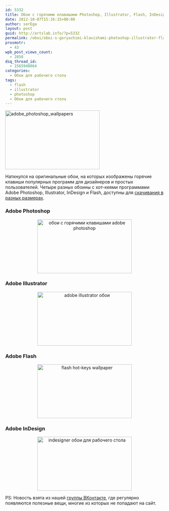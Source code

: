 ```yaml
---
id: 5332
title: Обои с горячими клавишами Photoshop, Illustrator, Flash, InDesign
date: 2012-10-07T15:16:15+00:00
author: serEga
layout: post
guid: http://artslab.info/?p=5332
permalink: /oboi/oboi-s-goryachimi-klavishami-photoshop-illustrator-flash-indesign/
prosmotr:
  - 43
wpb_post_views_count:
  - 2858
dsq_thread_id:
  - 1565948064
categories:
  - Обои для рабочего стола
tags:
  - flash
  - illustrator
  - photoshop
  - Обои для рабочего стола
---
```

[<img src="http://googledrive.com/host/0B9lHVSSSdxdxd0hjdUdmRzY3Tjg/1680x1050-300x187.jpg" alt="adobe_photoshop_wallpapers" title="1680x1050" width="300" height="187" class="aligncenter size-medium wp-image-5341" srcset="http://googledrive.com/host/0B9lHVSSSdxdxd0hjdUdmRzY3Tjg/1680x1050-300x187.jpg 300w, http://googledrive.com/host/0B9lHVSSSdxdxd0hjdUdmRzY3Tjg/1680x1050-1024x640.jpg 1024w" sizes="(max-width: 300px) 100vw, 300px" />](http://googledrive.com/host/0B9lHVSSSdxdxd0hjdUdmRzY3Tjg/1680x1050.jpeg)

Наткнулся на оригинальные обои, на которых изображены горячие клавиши популярных программ для дизайнеров и простых пользователей. Четыре разных обоины с хот-кеями программами Adobe Photoshop, Illustrator, InDesign и Flash, доступны для [скачивания в разных размерах](http://www.hongkiat.com/blog/adobe-suite-toolbar-shortcut-wallpapers/).

### Adobe Photoshop

<center>
  <a href="http://googledrive.com/host/0B9lHVSSSdxdxd0hjdUdmRzY3Tjg/goryachie_klavishi_photoshop_oboi.jpeg"><img src="http://googledrive.com/host/0B9lHVSSSdxdxd0hjdUdmRzY3Tjg/goryachie_klavishi_photoshop_oboi-300x171.jpg" alt="обои с горячими клавишами adobe photoshop" title="goryachie_klavishi_photoshop_oboi" width="300" height="171" class="aligncenter size-medium wp-image-5334" /></a>
</center>

### Adobe Illustrator

<center>
  <a href="http://googledrive.com/host/0B9lHVSSSdxdxd0hjdUdmRzY3Tjg/illustrator_oboi.jpeg"><img src="http://googledrive.com/host/0B9lHVSSSdxdxd0hjdUdmRzY3Tjg/illustrator_oboi-300x171.jpg" alt="adobe illustrator обои" title="illustrator_oboi" width="300" height="171" class="aligncenter size-medium wp-image-5335" srcset="http://googledrive.com/host/0B9lHVSSSdxdxd0hjdUdmRzY3Tjg/illustrator_oboi-300x171.jpg 300w, http://googledrive.com/host/0B9lHVSSSdxdxd0hjdUdmRzY3Tjg/illustrator_oboi.jpeg 500w" sizes="(max-width: 300px) 100vw, 300px" /></a>
</center>

### Adobe Flash

<center>
  <a href="http://googledrive.com/host/0B9lHVSSSdxdxd0hjdUdmRzY3Tjg/flash_oboi_goryachie_klavishi.jpeg"><img src="http://googledrive.com/host/0B9lHVSSSdxdxd0hjdUdmRzY3Tjg/flash_oboi_goryachie_klavishi-300x171.jpg" alt="flash hot-keys wallpaper" title="flash_oboi_goryachie_klavishi" width="300" height="171" class="aligncenter size-medium wp-image-5333" srcset="http://googledrive.com/host/0B9lHVSSSdxdxd0hjdUdmRzY3Tjg/flash_oboi_goryachie_klavishi-300x171.jpg 300w, http://googledrive.com/host/0B9lHVSSSdxdxd0hjdUdmRzY3Tjg/flash_oboi_goryachie_klavishi.jpeg 500w" sizes="(max-width: 300px) 100vw, 300px" /></a>
</center>

### Adobe InDesign

<center>
  <a href="http://googledrive.com/host/0B9lHVSSSdxdxd0hjdUdmRzY3Tjg/indesign_wallpaper_hotkeys.jpeg"><img src="http://googledrive.com/host/0B9lHVSSSdxdxd0hjdUdmRzY3Tjg/indesign_wallpaper_hotkeys-300x171.jpg" alt="indesigner  обои для рабочего стола" title="indesign_wallpaper_hotkeys" width="300" height="171" class="aligncenter size-medium wp-image-5336" srcset="http://googledrive.com/host/0B9lHVSSSdxdxd0hjdUdmRzY3Tjg/indesign_wallpaper_hotkeys-300x171.jpg 300w, http://googledrive.com/host/0B9lHVSSSdxdxd0hjdUdmRzY3Tjg/indesign_wallpaper_hotkeys.jpeg 500w" sizes="(max-width: 300px) 100vw, 300px" /></a>
</center>

PS: Новость взята из нашей [группы ВКонтакте](http://vk.com/artslabinfo), где регулярно появляются полезные вещи, многие из которых не попадают на сайт.